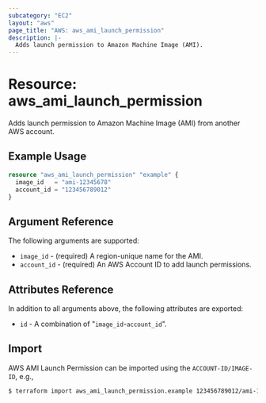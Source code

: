 ```yaml
---
subcategory: "EC2"
layout: "aws"
page_title: "AWS: aws_ami_launch_permission"
description: |-
  Adds launch permission to Amazon Machine Image (AMI).
---
```


# Resource: aws_ami_launch_permission

Adds launch permission to Amazon Machine Image (AMI) from another AWS account.

## Example Usage

```terraform
resource "aws_ami_launch_permission" "example" {
  image_id   = "ami-12345678"
  account_id = "123456789012"
}
```

## Argument Reference

The following arguments are supported:

* `image_id` - (required) A region-unique name for the AMI.
* `account_id` - (required) An AWS Account ID to add launch permissions.

## Attributes Reference

In addition to all arguments above, the following attributes are exported:

* `id` - A combination of "`image_id`-`account_id`".

## Import

AWS AMI Launch Permission can be imported using the `ACCOUNT-ID/IMAGE-ID`, e.g.,

```sh
$ terraform import aws_ami_launch_permission.example 123456789012/ami-12345678
```
